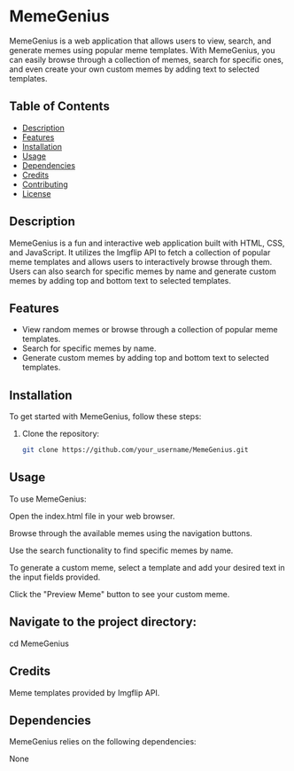 # MemeGenius

MemeGenius is a web application that allows users to view, search, and generate memes using popular meme templates. With MemeGenius, you can easily browse through a collection of memes, search for specific ones, and even create your own custom memes by adding text to selected templates.

## Table of Contents

- [Description](#description)
- [Features](#features)
- [Installation](#installation)
- [Usage](#usage)
- [Dependencies](#dependencies)
- [Credits](#credits)
- [Contributing](#contributing)
- [License](#license)

## Description

MemeGenius is a fun and interactive web application built with HTML, CSS, and JavaScript. It utilizes the Imgflip API to fetch a collection of popular meme templates and allows users to interactively browse through them. Users can also search for specific memes by name and generate custom memes by adding top and bottom text to selected templates.

## Features

- View random memes or browse through a collection of popular meme templates.
- Search for specific memes by name.
- Generate custom memes by adding top and bottom text to selected templates.

## Installation

To get started with MemeGenius, follow these steps:

1. Clone the repository:

   ```bash
   git clone https://github.com/your_username/MemeGenius.git
 ## Usage
To use MemeGenius:

Open the index.html file in your web browser.

Browse through the available memes using the navigation buttons.

Use the search functionality to find specific memes by name.

To generate a custom meme, select a template and add your desired text in the input fields provided.

Click the "Preview Meme" button to see your custom meme.


   ## Navigate to the project directory:
   cd MemeGenius
   ## Credits
Meme templates provided by Imgflip API.
  ## Dependencies
MemeGenius relies on the following dependencies:

None